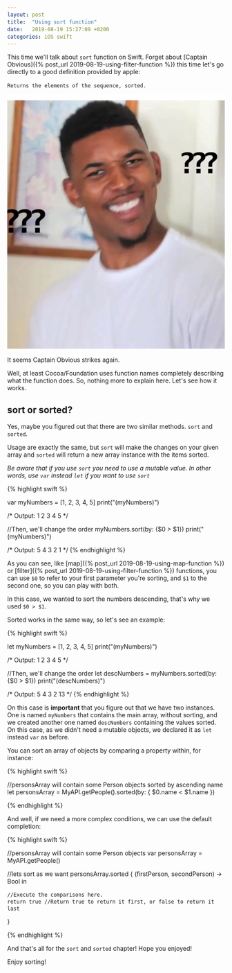 ```yaml
---
layout: post
title:  "Using sort function"
date:   2019-08-19 15:27:09 +0200
categories: iOS swift
---
```

This time we'll talk about `sort` function on Swift.
Forget about [Captain Obvious]({% post_url 2019-08-19-using-filter-function %}) this time let's go directly to a good definition provided by apple:

`Returns the elements of the sequence, sorted.`

![image](/assets/images/what.jpg)

It seems Captain Obvious strikes again.

Well, at least Cocoa/Foundation uses function names completely describing what the function does. So, nothing more to explain here.
Let's see how it works.

<h2>sort or sorted?</h2>

Yes, maybe you figured out that there are two similar methods. `sort` and `sorted`.

Usage are exactly the same, but `sort` will make the changes on your given array and `sorted` will return a new array instance with the items sorted.

_Be aware that if you use `sort` you need to use a mutable value. In other words, use `var` instead `let` if you want to use `sort`_

{% highlight swift %}

var myNumbers = [1, 2, 3, 4, 5]
print("\(myNumbers)")

/*
    Output:
    1
    2
    3
    4
    5
*/

//Then, we'll change the order
myNumbers.sort(by: {$0 > $1})
print("\(myNumbers)")

/*
    Output:
    5
    4
    3
    2
    1
*/
{% endhighlight %}


As you can see, like [map]({% post_url 2019-08-19-using-map-function %}) or [filter]({% post_url 2019-08-19-using-filter-function %}) functions, you can use `$0` to refer to your first parameter you're sorting, and `$1` to the second one, so you can play with both.

In this case, we wanted to sort the numbers descending, that's why we used `$0 > $1`.

Sorted works in the same way, so let's see an example:

{% highlight swift %}

let myNumbers = [1, 2, 3, 4, 5]
print("\(myNumbers)")

/*
    Output:
    1
    2
    3
    4
    5
*/

//Then, we'll change the order
let descNumbers = myNumbers.sorted(by: {$0 > $1})
print("\(descNumbers)")

/*
    Output:
    5
    4
    3
    2
    13
*/
{% endhighlight %}

On this case is **important** that you figure out that we have two instances. One is named `myNumbers` that contains the main array, without sorting, and we created another one named `descNumbers` containing the values sorted.
On this case, as we didn't need a mutable objects, we declared it as `let` instead `var` as before.

You can sort an array of objects by comparing a property within, for instance:

{% highlight swift %}

//personsArray will contain some Person objects sorted by ascending name
let personsArray = MyAPI.getPeople().sorted(by: { $0.name < $1.name })


{% endhighlight %}

And well, if we need a more complex conditions, we can use the default completion:

{% highlight swift %}
 
//personsArray will contain some Person objects
var personsArray = MyAPI.getPeople()

//lets sort as we want
personsArray.sorted { (firstPerson, secondPerson) -> Bool in
            
    //Execute the comparisons here.
    return true //Return true to return it first, or false to return it last
}

{% endhighlight %}

And that's all for the `sort` and `sorted` chapter! Hope you enjoyed!

Enjoy sorting!
